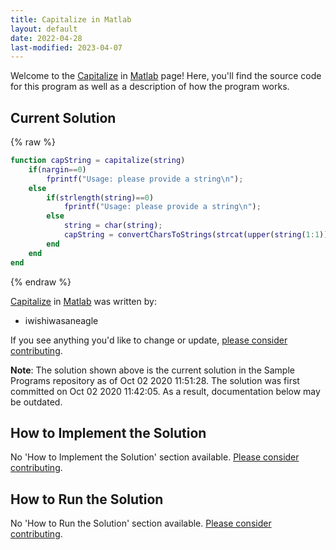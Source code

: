 ```yaml
---
title: Capitalize in Matlab
layout: default
date: 2022-04-28
last-modified: 2023-04-07
---
```


Welcome to the [Capitalize](https://sampleprograms.io/projects/capitalize) in [Matlab](https://sampleprograms.io/languages/matlab) page! Here, you'll find the source code for this program as well as a description of how the program works.

## Current Solution

{% raw %}

```matlab
function capString = capitalize(string)
    if(nargin==0)
        fprintf("Usage: please provide a string\n");
    else
        if(strlength(string)==0)
            fprintf("Usage: please provide a string\n");
        else
            string = char(string);
            capString = convertCharsToStrings(strcat(upper(string(1:1)),string(2:end)));
        end
    end
end
```

{% endraw %}

[Capitalize](https://sampleprograms.io/projects/capitalize) in [Matlab](https://sampleprograms.io/languages/matlab) was written by:

- iwishiwasaneagle

If you see anything you'd like to change or update, [please consider contributing](https://github.com/TheRenegadeCoder/sample-programs).

**Note**: The solution shown above is the current solution in the Sample Programs repository as of Oct 02 2020 11:51:28. The solution was first committed on Oct 02 2020 11:42:05. As a result, documentation below may be outdated.

## How to Implement the Solution

No 'How to Implement the Solution' section available. [Please consider contributing](https://github.com/TheRenegadeCoder/sample-programs-website).

## How to Run the Solution

No 'How to Run the Solution' section available. [Please consider contributing](https://github.com/TheRenegadeCoder/sample-programs-website).